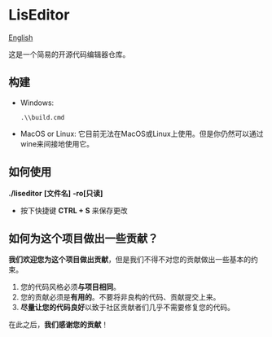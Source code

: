 # LisEditor

[English](./README.md)

这是一个简易的开源代码编辑器仓库。

## 构建

- Windows:
    ```shell
    .\\build.cmd
    ```

- MacOS or Linux:
    它目前无法在MacOS或Linux上使用。但是你仍然可以通过wine来间接地使用它。

## 如何使用

**./liseditor** **[文件名]** **-ro[只读]**

- 按下快捷键 **CTRL + S** 来保存更改

## 如何为这个项目做出一些贡献？

**我们欢迎您为这个项目做出贡献**，但是我们不得不对您的贡献做出一些基本的约束。

1. 您的代码风格必须**与项目相同**。
2. 您的贡献必须是**有用的**。不要将非良构的代码、贡献提交上来。
3. **尽量让您的代码良好**以致于社区贡献者们几乎不需要修复您的代码。

在此之后，**我们感谢您的贡献**！

